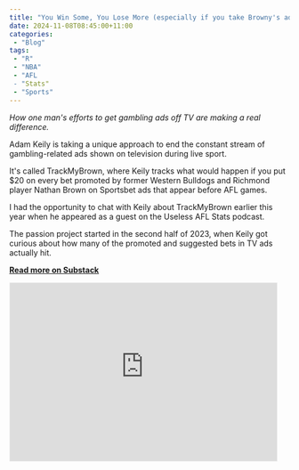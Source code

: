 ```yaml
---
title: "You Win Some, You Lose More (especially if you take Browny's advice)"
date: 2024-11-08T08:45:00+11:00
categories:
 - "Blog"
tags:
 - "R"
 - "NBA"
 - "AFL 
 - "Stats"
 - "Sports"
---
```


*How one man's efforts to get gambling ads off TV are making a real difference.*

<!--more-->

Adam Keily is taking a unique approach to end the constant stream of gambling-related ads shown on television during live sport. 

It's called TrackMyBrown, where Keily tracks what would happen if you put $20 on every bet promoted by former Western Bulldogs and Richmond player Nathan Brown on Sportsbet ads that appear before AFL games. 

I had the opportunity to chat with Keily about TrackMyBrown earlier this year when he appeared as a guest on the Useless AFL Stats podcast. 

The passion project started in the second half of 2023, when Keily got curious about how many of the promoted and suggested bets in TV ads actually hit. 

[**Read more on Substack**](https://lincolntracy.substack.com/p/you-win-some-you-lose-more-especially)

<iframe src="https://lincolntracy.substack.com/embed" width="480" height="320" style="border:1px solid #EEE; background:white;" frameborder="0" scrolling="no"></iframe>